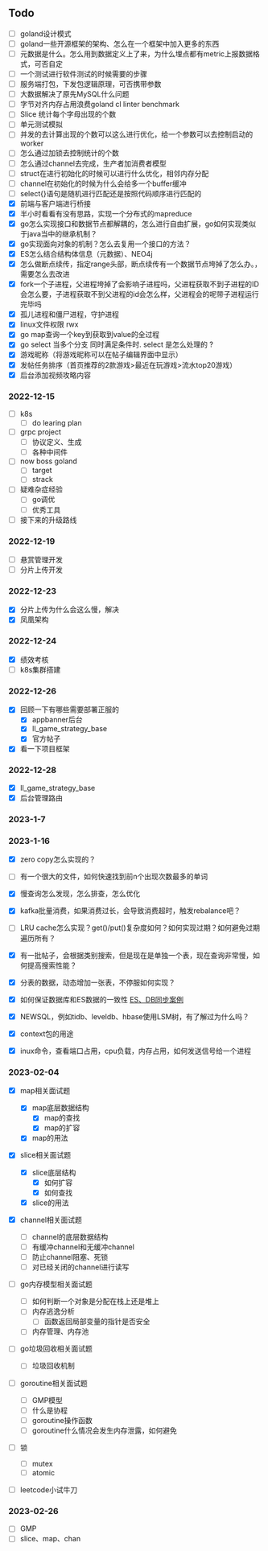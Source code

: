 ## Todo
- [ ] goland设计模式
- [ ] goland一些开源框架的架构、怎么在一个框架中加入更多的东西
- [ ] 元数据是什么。怎么用到数据定义上了来，为什么埋点都有metric上报数据格式，可否自定
- [ ] 一个测试进行软件测试的时候需要的步骤
- [ ] 服务端打包，下发包逻辑原理，可否携带参数
- [ ] 大数据解决了原先MySQL什么问题
- [ ] 字节对齐内存占用浪费goland cl linter benchmark
- [ ] Slice 统计每个字母出现的个数
- [ ] 单元测试模拟
- [ ] 并发的去计算出现的个数可以这么进行优化，给一个参数可以去控制启动的worker
- [ ] 怎么通过加锁去控制统计的个数
- [ ] 怎么通过channel去完成，生产者加消费者模型
- [ ] struct在进行初始化的时候可以进行什么优化，相邻内存分配
- [ ] channel在初始化的时候为什么会给多一个buffer缓冲
- [ ] select{}语句是随机进行匹配还是按照代码顺序进行匹配的		
- [x] 前端与客户端进行桥接
- [x] 半小时看看有没有思路，实现一个分布式的mapreduce
- [x] go怎么实现接口和数据节点都解耦的，怎么进行自由扩展，go如何实现类似于java当中的继承机制？
- [x] go实现面向对象的机制？怎么去复用一个接口的方法？
- [x] ES怎么结合结构体信息（元数据）、NEO4j
- [x] 怎么做断点续传，指定range头部，断点续传有一个数据节点垮掉了怎么办。，需要怎么去改进
- [x] fork一个子进程，父进程垮掉了会影响子进程吗，父进程获取不到子进程的ID会怎么要，子进程获取不到父进程的id会怎么样，父进程会的呢带子进程运行完毕吗
- [x] 孤儿进程和僵尸进程，守护进程
- [x] linux文件权限 rwx
- [x] go map查询一个key到获取到value的全过程
- [x] go select 当多个分支 同时满足条件时. select 是怎么处理的 ?
- [x] 游戏昵称（将游戏昵称可以在帖子编辑界面中显示）
- [x] 发帖任务排序（首页推荐的2款游戏>最近在玩游戏>流水top20游戏）
- [x] 后台添加视频攻略内容

### 2022-12-15
- [ ] k8s
  - [ ] do learing plan
- [ ] grpc project
  - [ ] 协议定义、生成
  - [ ] 各种中间件
- [ ] now boss goland
  - [ ] target
  - [ ] strack
- [ ] 疑难杂症经验
  - [ ] go调优
  - [ ] 优秀工具
- [ ] 接下来的升级路线

### 2022-12-19
- [ ] 悬赏管理开发
- [ ] 分片上传开发

### 2022-12-23 
- [x] 分片上传为什么会这么慢，解决
- [x] 凤凰架构

### 2022-12-24 
- [x] 绩效考核
- [ ] k8s集群搭建

### 2022-12-26 
- [x] 回顾一下有哪些需要部署正服的
  - [x] appbanner后台
  - [x] ll_game_strategy_base
  - [x] 官方帖子
- [x] 看一下项目框架

### 2022-12-28
- [x] ll_game_strategy_base
- [x] 后台管理路由

### 2023-1-7

### 2023-1-16
- [x] zero copy怎么实现的？
- [ ] 有一个很大的文件，如何快速找到前n个出现次数最多的单词
- [x] 慢查询怎么发现，怎么排查，怎么优化
- [x] kafka批量消费，如果消费过长，会导致消费超时，触发rebalance吧？
- [ ] LRU cache怎么实现？get()/put()复杂度如何？如何实现过期？如何避免过期遍历所有？
- [x] 有一批帖子，会根据类别搜索，但是现在是单独一个表，现在查询非常慢，如何提高搜索性能？
- [x] 分表的数据，动态增加一张表，不停服如何实现？
- [x] 如何保证数据库和ES数据的一致性
	[ES、DB同步案例](https://www.modb.pro/db/420079)
- [x] NEWSQL，例如tidb、leveldb、hbase使用LSM树，有了解过为什么吗？
- [x] context包的用途
- [x] inux命令，查看端口占用，cpu负载，内存占用，如何发送信号给一个进程



### 2023-02-04

- [x] map相关面试题
  - [x] map底层数据结构
    - [x] map的查找
    - [x] map的扩容
  - [x] map的用法
- [x] slice相关面试题
  - [x] slice底层结构
    - [x] 如何扩容
    - [x] 如何查找
  - [x] slice的用法
- [x] channel相关面试题
  - [ ] channel的底层数据结构
  - [ ] 有缓冲channel和无缓冲channel
  - [ ] 防止channel阻塞、死锁
  - [ ] 对已经关闭的channel进行读写
- [ ] go内存模型相关面试题
  - [ ] 如何判断一个对象是分配在栈上还是堆上
  - [ ] 内存逃逸分析
    - [ ] 函数返回局部变量的指针是否安全
  - [ ] 内存管理、内存池
- [ ] go垃圾回收相关面试题
  - [ ] 垃圾回收机制
- [ ] goroutine相关面试题
  - [ ] GMP模型
  - [ ] 什么是协程
  - [ ] goroutine操作函数
  - [ ] goroutine什么情况会发生内存泄露，如何避免
- [ ] 锁
  - [ ] mutex
  - [ ] atomic
- [ ] leetcode小试牛刀



### 2023-02-26

- [ ] GMP
- [ ] slice、map、chan